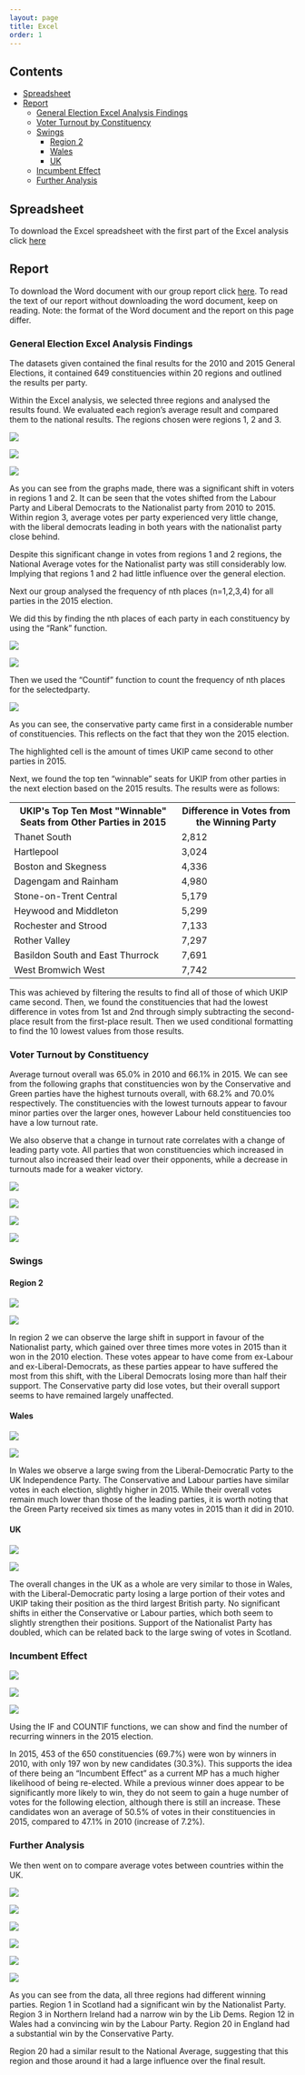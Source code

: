 ```yaml
---
layout: page
title: Excel
order: 1
---
```


## Contents

- [Spreadsheet](#spreadsheet)
- [Report](#report)
	- [General Election Excel Analysis Findings](#general-election-excel-analysis-findings)
	- [Voter Turnout by Constituency](#voter-turnout-by-constituency)
	- [Swings](#swings)
		- [Region 2](#region-2)
		- [Wales](#wales)
		- [UK](#uk)
	- [Incumbent Effect](#incumbent-effect)
	- [Further Analysis](#further-analysis)

## Spreadsheet 

To download the Excel spreadsheet with the first part of the Excel analysis click [here](https://github.com/jamiecayley/MAT1041/raw/gh-pages/files/excel/election-results-section-1.xlsx)

## Report

To download the Word document with our group report click [here](https://github.com/jamiecayley/MAT1041/raw/gh-pages/files/excel-report.docx). To read the text of our report without downloading the word document, keep on reading. Note: the format of the Word document and the report on this page differ.

### General Election Excel Analysis Findings 

The datasets given contained the final results for the 2010 and 2015 General Elections, it contained 649 constituencies within 20 regions and outlined the results per party.

Within the Excel analysis, we selected three regions and analysed the results found. We evaluated each region’s average result and compared them to the national results. The regions chosen were regions 1, 2 and 3. 

![](https://raw.githubusercontent.com/jamiecayley/MAT1041/gh-pages/public/images/image13.png#center)

![](https://raw.githubusercontent.com/jamiecayley/MAT1041/gh-pages/public/images/image13-2.png#center)

![](https://raw.githubusercontent.com/jamiecayley/MAT1041/gh-pages/public/images/image13-3.png#center)

As you can see from the graphs made, there was a significant shift in­ voters in regions 1 and 2. It can be seen that the votes shifted from the Labour Party and Liberal Democrats to the Nationalist party from 2010 to 2015. Within region 3, average votes per party experienced very little change, with the liberal democrats leading in both years with the nationalist party close behind. 

Despite this significant change in votes from regions 1 and 2 regions, the National Average votes for the Nationalist party was still considerably low. Implying that regions 1 and 2 had little influence over the general election.

Next our group analysed the frequency of nth places (n=1,2,3,4) for all parties in the 2015 election. 

We did this by finding the nth places of each party in each constituency by using the “Rank” function.

![](https://raw.githubusercontent.com/jamiecayley/MAT1041/gh-pages/public/images/image14.png#center)

![](https://raw.githubusercontent.com/jamiecayley/MAT1041/gh-pages/public/images/image15.png#center)


Then we used the “Countif” function to count the frequency of nth places for the selectedparty.

![](https://raw.githubusercontent.com/jamiecayley/MAT1041/gh-pages/public/images/image16.png#center)

As you can see, the conservative party came first in a considerable number of constituencies. This reflects on the fact that they won the 2015 election.

The highlighted cell is the amount of times UKIP came second to other parties in 2015.

Next, we found the top ten “winnable” seats for UKIP from other parties in the next election based on the 2015 results. The results were as follows:

<table>

<tbody>

<tr>

<th>UKIP's Top Ten Most "Winnable" Seats from Other Parties in 2015</th>

<th>Difference in Votes from the Winning Party</th>


</tr>

<tr class="even">

<td>Thanet South</td>

<td>2,812</td>


</tr>

<tr>

<td>Hartlepool</td>

<td>3,024</td>


</tr>

<tr class="even">

<td>Boston and Skegness</td>

<td>4,336</td>


</tr>

<tr>

<td>Dagengam and Rainham</td>

<td>4,980</td>


</tr>

<tr class="even">

<td>Stone-on-Trent Central</td>

<td>5,179</td>


</tr>

<tr>

<td>Heywood and Middleton</td>

<td>5,299</td>


</tr>

<tr class="even">

<td>Rochester and Strood</td>

<td>7,133</td>


</tr>

<tr>

<td>Rother Valley</td>

<td>7,297</td>


</tr>

<tr class="even">

<td>Basildon South and East Thurrock</td>

<td>7,691</td>


</tr>

<tr>

<td>West Bromwich West</td>

<td>7,742</td>


</tr>

</tbody>

</table>


This was achieved by filtering the results to find all of those of which UKIP came second. Then, we found the constituencies that had the lowest difference in votes from 1st and 2nd through simply subtracting the second-place result from the first-place result. Then we used conditional formatting to find the 10 lowest values from those results.

### Voter Turnout by Constituency 

Average turnout overall was 65.0% in 2010 and 66.1% in 2015.
We can see from the following graphs that constituencies won by the Conservative and Green parties have the highest turnouts overall, with 68.2% and 70.0% respectively. The constituencies with the lowest turnouts appear to favour minor parties over the larger ones, however Labour held constituencies too have a low turnout rate.

We also observe that a change in turnout rate correlates with a change of leading party vote. All parties that won constituencies which increased in turnout also increased their lead over their opponents, while a decrease in turnouts made for a weaker victory.

![](https://raw.githubusercontent.com/jamiecayley/MAT1041/gh-pages/public/images/image17.png#center)

![](https://raw.githubusercontent.com/jamiecayley/MAT1041/gh-pages/public/images/image18.png#center)

![](https://raw.githubusercontent.com/jamiecayley/MAT1041/gh-pages/public/images/image19.png#center) 

![](https://raw.githubusercontent.com/jamiecayley/MAT1041/gh-pages/public/images/image20.png#center) 


### Swings 

#### Region 2

![](https://raw.githubusercontent.com/jamiecayley/MAT1041/gh-pages/public/images/image21.png#center)

![](https://raw.githubusercontent.com/jamiecayley/MAT1041/gh-pages/public/images/image22.png#center) 

In region 2 we can observe the large shift in support in favour of the Nationalist party, which gained over three times more votes in 2015 than it won in the 2010 election. These votes appear to have come from ex-Labour and ex-Liberal-Democrats, as these parties appear to have suffered the most from this shift, with the Liberal Democrats losing more than half their support. The Conservative party did lose votes, but their overall support seems to have remained largely unaffected.

#### Wales 

![](https://raw.githubusercontent.com/jamiecayley/MAT1041/gh-pages/public/images/image23.png#center)

![](https://raw.githubusercontent.com/jamiecayley/MAT1041/gh-pages/public/images/image24.png#center)

In Wales we observe a large swing from the Liberal-Democratic Party to the UK Independence Party. The Conservative and Labour parties have similar votes in each election, slightly higher in 2015. While their overall votes remain much lower than those of the leading parties, it is worth noting that the Green Party received six times as many votes in 2015 than it did in 2010.

#### UK

![](https://raw.githubusercontent.com/jamiecayley/MAT1041/gh-pages/public/images/image25.png#center)

![](https://raw.githubusercontent.com/jamiecayley/MAT1041/gh-pages/public/images/image26.png#center)

The overall changes in the UK as a whole are very similar to those in Wales, with the Liberal-Democratic party losing a large portion of their votes and UKIP taking their position as the third largest British party. No significant shifts in either the Conservative or Labour parties, which both seem to slightly strengthen their positions. Support of the Nationalist Party has doubled, which can be related back to the large swing of votes in Scotland.

### Incumbent Effect

![](https://raw.githubusercontent.com/jamiecayley/MAT1041/gh-pages/public/images/image27.png#center)

![](https://raw.githubusercontent.com/jamiecayley/MAT1041/gh-pages/public/images/image28.png#center) 

![](https://raw.githubusercontent.com/jamiecayley/MAT1041/gh-pages/public/images/image29.png#center) 

Using the IF and COUNTIF functions, we can show and find the number of recurring winners in the 2015 election.

In 2015, 453 of the 650 constituencies (69.7%) were won by winners in 2010, with only 197 won by new candidates (30.3%). This supports the idea of there being an “Incumbent Effect” as a current MP has a much higher likelihood of being re-elected. While a previous winner does appear to be significantly more likely to win, they do not seem to gain a huge number of votes for the following election, although there is still an increase. These candidates won an average of 50.5% of votes in their constituencies in 2015, compared to 47.1% in 2010 (increase of 7.2%).

### Further Analysis 

We then went on to compare average votes between countries within the UK.

![](https://raw.githubusercontent.com/jamiecayley/MAT1041/gh-pages/public/images/image30-1.png#center) 

![](https://raw.githubusercontent.com/jamiecayley/MAT1041/gh-pages/public/images/image30.png#center) 

![](https://raw.githubusercontent.com/jamiecayley/MAT1041/gh-pages/public/images/image30-2.png#center) 

![](https://raw.githubusercontent.com/jamiecayley/MAT1041/gh-pages/public/images/image30-3.png#center) 

![](https://raw.githubusercontent.com/jamiecayley/MAT1041/gh-pages/public/images/image30-4.png#center) 

![](https://raw.githubusercontent.com/jamiecayley/MAT1041/gh-pages/public/images/image30-5.png#center) 

As you can see from the data, all three regions had different winning parties. Region 1 in Scotland
had a significant win by the Nationalist Party. Region 3 in Northern Ireland had a narrow win by the
Lib Dems. Region 12 in Wales had a convincing win by the Labour Party. Region 20 in England had a
substantial win by the Conservative Party.

Region 20 had a similar result to the National Average, suggesting that this region and those around
it had a large influence over the final result.

